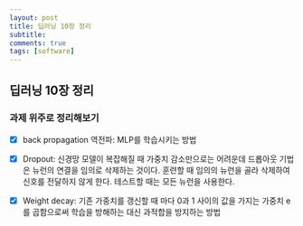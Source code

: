 ```yaml
---
layout: post
title: 딥러닝 10장 정리
subtitle: 
comments: true
tags: [software]
---
```



## 딥러닝 10장 정리

### 과제 위주로 정리해보기
- [x] back propagation 역전파: MLP를 학습시키는 방법
- [x] Dropout: 신경망 모델이 복잡해질 때 가중치 감소만으로는 어려운데 드롭아웃 기법은 뉴런의 연결을 임의로 삭제하는 것이다. 훈련할 때 임의의 뉴런을 골라 삭제하여 신호를 전달하지 않게 한다. 테스트할 때는 모든 뉴런을 사용한다.
- [x] Weight decay: 기존 가중치를 갱신할 때 마다 0과 1 사이의 값을 가지는 가중치 e를 곱함으로써 학습을 방해하는 대신 과적합을 방지하는 방법

